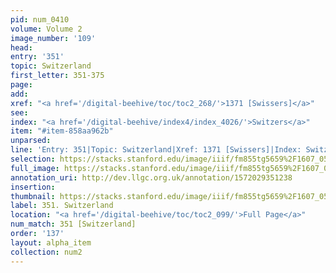 ```yaml
---
pid: num_0410
volume: Volume 2
image_number: '109'
head: 
entry: '351'
topic: Switzerland
first_letter: 351-375
page: 
add: 
xref: "<a href='/digital-beehive/toc/toc2_268/'>1371 [Swissers]</a>"
see: 
index: "<a href='/digital-beehive/index4/index_4026/'>Switzers</a>"
item: "#item-858aa962b"
unparsed: 
line: 'Entry: 351|Topic: Switzerland|Xref: 1371 [Swissers]|Index: Switzers|#item-858aa962b'
selection: https://stacks.stanford.edu/image/iiif/fm855tg5659%2F1607_0576/232,531,3095,219/full/0/default.jpg
full_image: https://stacks.stanford.edu/image/iiif/fm855tg5659%2F1607_0576/full/full/0/default.jpg
annotation_uri: http://dev.llgc.org.uk/annotation/1572029351238
insertion: 
thumbnail: https://stacks.stanford.edu/image/iiif/fm855tg5659%2F1607_0576/232,531,600,180/250,/0/default.jpg
label: 351. Switzerland
location: "<a href='/digital-beehive/toc/toc2_099/'>Full Page</a>"
num_match: 351 [Switzerland]
order: '137'
layout: alpha_item
collection: num2
---
```

